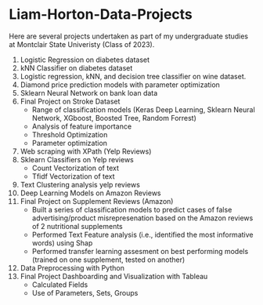 # Liam-Horton-Data-Projects
Here are several projects undertaken as part of my undergraduate studies at Montclair State Univeristy (Class of 2023). 
1. Logistic Regression on diabetes dataset
2. kNN Classifier on diabetes dataset 
3. Logistic regression, kNN, and decision tree classifier on wine dataset. 
4. Diamond price prediction models with parameter optimization 
5. Sklearn Neural Network on bank loan data 
6. Final Project on Stroke Dataset 
    - Range of classification models (Keras Deep Learning, Sklearn Neural Network, XGboost, Boosted Tree, Random Forrest)
    - Analysis of feature importance 
    - Threshold Optimization
    - Parameter optimization
7. Web scraping with XPath (Yelp Reviews) 
8. Sklearn Classifiers on Yelp reviews 
    - Count Vectorization of text 
    - Tfidf Vectorization of text 
9. Text Clustering analysis yelp reviews 
10. Deep Learning Models on Amazon Reviews
11. Final Project on Supplement Reviews (Amazon) 
    - Built a series of classification models to predict cases of false advertising/product misrepresenation based on the Amazon reviews of 2               nutritional supplements
    - Performed Text Feature analysis (i.e., identified the most informative words) using Shap
    - Performed transfer learning assesment on best performing models (trained on one supplement, tested on another)     
12. Data Preprocessing with Python 
13. Final Project Dashboarding and Visualization with Tableau
    - Calculated Fields 
    - Use of Parameters, Sets, Groups 

